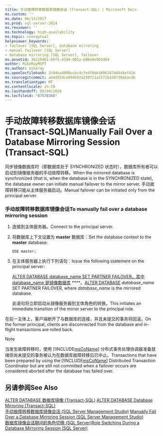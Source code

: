 ```yaml
---
title: 手动故障转移数据库镜像会话 (Transact-SQL) | Microsoft Docs
ms.custom: ''
ms.date: 06/13/2017
ms.prod: sql-server-2014
ms.reviewer: ''
ms.technology: high-availability
ms.topic: conceptual
helpviewer_keywords:
- failover [SQL Server], database mirroring
- manual failover [SQL Server]
- database mirroring [SQL Server], failover
ms.assetid: 36218d61-b5f5-4194-905a-608e0e903db4
author: MikeRayMSFT
ms.author: mikeray
ms.openlocfilehash: 2c04ea4908ccbc4cfe4f6bb3606347dd444ef416
ms.sourcegitcommit: ad4d92dce894592a259721a1571b1d8736abacdb
ms.translationtype: MT
ms.contentlocale: zh-CN
ms.lasthandoff: 08/04/2020
ms.locfileid: "87578388"
---
```

# <a name="manually-fail-over-a-database-mirroring-session-transact-sql"></a><span data-ttu-id="6b31e-102">手动故障转移数据库镜像会话 (Transact-SQL)</span><span class="sxs-lookup"><span data-stu-id="6b31e-102">Manually Fail Over a Database Mirroring Session (Transact-SQL)</span></span>
  <span data-ttu-id="6b31e-103">同步镜像数据库时（即数据库处于 SYNCHRONIZED 状态时），数据库所有者可以启动到镜像服务器的手动故障转移。</span><span class="sxs-lookup"><span data-stu-id="6b31e-103">When the mirrored database is synchronized (that is, when the database is in the SYNCHRONIZED state), the database owner can initiate manual failover to the mirror server.</span></span> <span data-ttu-id="6b31e-104">手动故障转移只能从主体服务器启动。</span><span class="sxs-lookup"><span data-stu-id="6b31e-104">Manual failover can be initiated only from the principal server.</span></span>  
  
### <a name="to-manually-fail-over-a-database-mirroring-session"></a><span data-ttu-id="6b31e-105">手动故障转移数据库镜像会话</span><span class="sxs-lookup"><span data-stu-id="6b31e-105">To manually fail over a database mirroring session</span></span>  
  
1.  <span data-ttu-id="6b31e-106">连接到主体服务器。</span><span class="sxs-lookup"><span data-stu-id="6b31e-106">Connect to the principal server.</span></span>  
  
2.  <span data-ttu-id="6b31e-107">将数据库上下文设置为 **master** 数据库：</span><span class="sxs-lookup"><span data-stu-id="6b31e-107">Set the database context to the **master** database:</span></span>  
  
     `USE master;`  
  
3.  <span data-ttu-id="6b31e-108">在主体服务器上执行下列语句：</span><span class="sxs-lookup"><span data-stu-id="6b31e-108">Issue the following statement on the principal server:</span></span>  
  
     <span data-ttu-id="6b31e-109">[ALTER DATABASE database_name SET PARTNER FAILOVER，其中 database_name 是镜像数据库](/sql/t-sql/statements/alter-database-transact-sql-database-mirroring) \*\*\*\*。</span><span class="sxs-lookup"><span data-stu-id="6b31e-109">[ALTER DATABASE](/sql/t-sql/statements/alter-database-transact-sql-database-mirroring) *database_name* SET PARTNER FAILOVER, where *database_name* is the mirrored database.</span></span>  
  
     <span data-ttu-id="6b31e-110">此语句将立即启动从镜像服务器到主体角色的转换。</span><span class="sxs-lookup"><span data-stu-id="6b31e-110">This initiates an immediate transition of the mirror server to the principal role.</span></span>  
  
 <span data-ttu-id="6b31e-111">在前一主体上，客户端断开了与数据库的连接，并且未提交的事务将回滚。</span><span class="sxs-lookup"><span data-stu-id="6b31e-111">On the former principal, clients are disconnected from the database and in-flight transactions are rolled back.</span></span>  
  
> [!NOTE]  
>  <span data-ttu-id="6b31e-112">当发生故障转移时，使用 [!INCLUDE[msCoName](../../includes/msconame-md.md)] 分布式事务处理协调器准备就绪但尚未提交的事务被认为在数据库故障转移后已中止。</span><span class="sxs-lookup"><span data-stu-id="6b31e-112">Transactions that have been prepared by using the [!INCLUDE[msCoName](../../includes/msconame-md.md)] Distributed Transaction Coordinator but are still not committed when a failover occurs are considered aborted after the database has failed over.</span></span>  
  
## <a name="see-also"></a><span data-ttu-id="6b31e-113">另请参阅</span><span class="sxs-lookup"><span data-stu-id="6b31e-113">See Also</span></span>  
 <span data-ttu-id="6b31e-114">[ALTER DATABASE 数据库镜像 (Transact-SQL)](/sql/t-sql/statements/alter-database-transact-sql-database-mirroring) </span><span class="sxs-lookup"><span data-stu-id="6b31e-114">[ALTER DATABASE Database Mirroring &#40;Transact-SQL&#41;](/sql/t-sql/statements/alter-database-transact-sql-database-mirroring) </span></span>  
 <span data-ttu-id="6b31e-115">[手动故障转移数据库镜像会话 &#40;SQL Server Management Studio&#41;](manually-fail-over-a-database-mirroring-session-sql-server-management-studio.md) </span><span class="sxs-lookup"><span data-stu-id="6b31e-115">[Manually Fail Over a Database Mirroring Session &#40;SQL Server Management Studio&#41;](manually-fail-over-a-database-mirroring-session-sql-server-management-studio.md) </span></span>  
 [<span data-ttu-id="6b31e-116">数据库镜像会话期间的角色切换 (SQL Server)</span><span class="sxs-lookup"><span data-stu-id="6b31e-116">Role Switching During a Database Mirroring Session &#40;SQL Server&#41;</span></span>](role-switching-during-a-database-mirroring-session-sql-server.md)  
  
  
